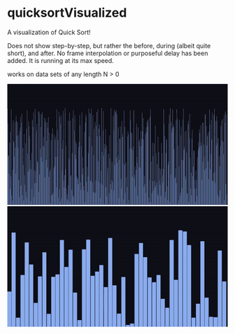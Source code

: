 # quicksortVisualized
A visualization of Quick Sort!

Does not show step-by-step, but rather the before, during (albeit quite short), and after.
No frame interpolation or purposeful delay has been added. It is running at its max speed.

works on data sets of any length N > 0

![](quickSortVisuGIF1.gif)
![](quickSortVisuGIF2.gif)
